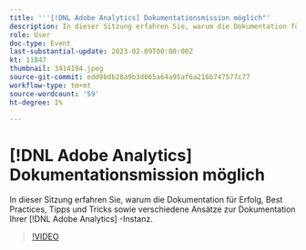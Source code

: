 ```yaml
---
title: '''[!DNL Adobe Analytics] Dokumentationsmission möglich"'
description: In dieser Sitzung erfahren Sie, warum die Dokumentation für Erfolg, Best Practices, Tipps und Tricks sowie verschiedene Ansätze zur Dokumentation Ihrer [!DNL Adobe Analytics] -Instanz. Juni 2022
role: User
doc-type: Event
last-substantial-update: 2023-02-09T00:00:00Z
kt: 11847
thumbnail: 3414194.jpeg
source-git-commit: edd0bdb28a9b3d065a64a95af6a216b747577c77
workflow-type: tm+mt
source-wordcount: '59'
ht-degree: 1%

---
```


# [!DNL Adobe Analytics] Dokumentationsmission möglich

In dieser Sitzung erfahren Sie, warum die Dokumentation für Erfolg, Best Practices, Tipps und Tricks sowie verschiedene Ansätze zur Dokumentation Ihrer [!DNL Adobe Analytics] -Instanz.

>[!VIDEO](https://video.tv.adobe.com/v/3414194/?quality=12&learn=on)
